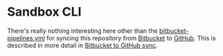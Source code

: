 # Sandbox CLI

There's really nothing interesting here other than the [bitbucket-pipelines.yml](bitbucket-pipelines.yml) for syncing this repository from [Bitbucket](https://bitbucket.org/rickatfw/sandbox-cli) to [GitHub](https://github.com/rherrick/sandbox-cli). This is described in more detail in [Bitbucket to GitHub sync](bb-to-gh-sync.md).
